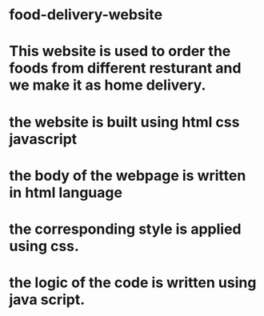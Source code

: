 # food-delivery-website
# This website is used to order the foods from different resturant and we make it as home delivery.
# the website is built using html css javascript
# the body of the webpage is written in html language
# the corresponding style is applied using css.
# the logic of the code is written using java script.
